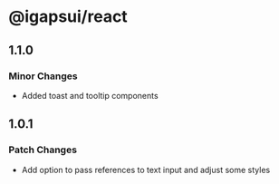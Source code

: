 # @igapsui/react

## 1.1.0

### Minor Changes

- Added toast and tooltip components

## 1.0.1

### Patch Changes

- Add option to pass references to text input and adjust some styles
